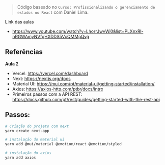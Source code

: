 > Código baseado no `Curso: Profissionalizando o gerenciamento de estados no React` com Daniel Lima.

Link das aulas
- https://www.youtube.com/watch?v=LhorrJwvWi0&list=PLXnxRl-nRGWAmyNVfgHXDDS5VcQMMpQvg

## Referências

**Aula 2**
- Vercel: https://vercel.com/dashboard
- Next: https://nextjs.org/docs
- Material UI: https://mui.com/pt/material-ui/getting-started/installation/
- Axios: https://axios-http.com/ptbr/docs/intro
- Primeiros passos com a API REST: https://docs.github.com/pt/rest/guides/getting-started-with-the-rest-api

## Passos:
```bash
# Criação do projeto com next
yarn create next-app

# instalação do material ui
yarn add @mui/material @emotion/react @emotion/styled

# instalação do axios
yarn add axios
```

